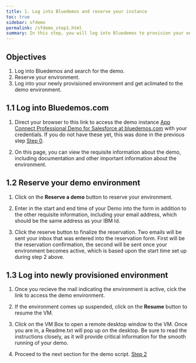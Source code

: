 ```yaml
---
title: 1. Log into Bluedemos and reserve your instance
toc: true
sidebar: sfdemo
permalink: /sfdemo_step1.html
summary: In this step, you will log into Bluedemos to provision your environment
---
```


## Objectives
1. Log into Bluedemos and search for the demo.
2. Reserve your environment.
3. Log into your newly provisioned environment and get aclimated to the demo environment.

## 1.1 Log into Bluedemos.com
1. Direct your browser to this link to access the demo instance [App Connect Professional Demo for Salesforce at bluedemos.com](http://bluedemos.com/show/22) with your credentials.  If you do not have these yet, this was done in the previous step [Step 0](sfdemo_step0.html).

4. On this page, you can view the requisite information about the demo, including documentation and other important information about the environment.

## 1.2 Reserve your demo environment

1. Click on the **Reserve a demo** button to reserve your environment.

2. Enter in the start and end time of your Demo into the form in addition to the other requisite information, including your email address, which should be the same address as your IBM Id.

3.  Click the reserve button to finalize the reservation.  Two emails will be sent your inbox that was entered into the reservation form.  First will be the reservation confirmation, the second will be sent once your environment becomes active, which is based upon the start time set up during step 2 above.


## 1.3 Log into newly provisioned environment

1. Once you recieve the mail indicating the environment is active, cick the link to access the demo environment.

2. If the environment comes up suspended, click on the **Resume** button to resume the VM.

3. Click on the VM Box to open a remote desktop window to the VM.  Once you are in, a Readme.txt will pop up on the desktop.  Be sure to read the instructions closely, as it will provide critical information for the smooth running of your demo.

4. Proceed to the next section for the demo script.  [Step 2](sfdemo_step2.html)

